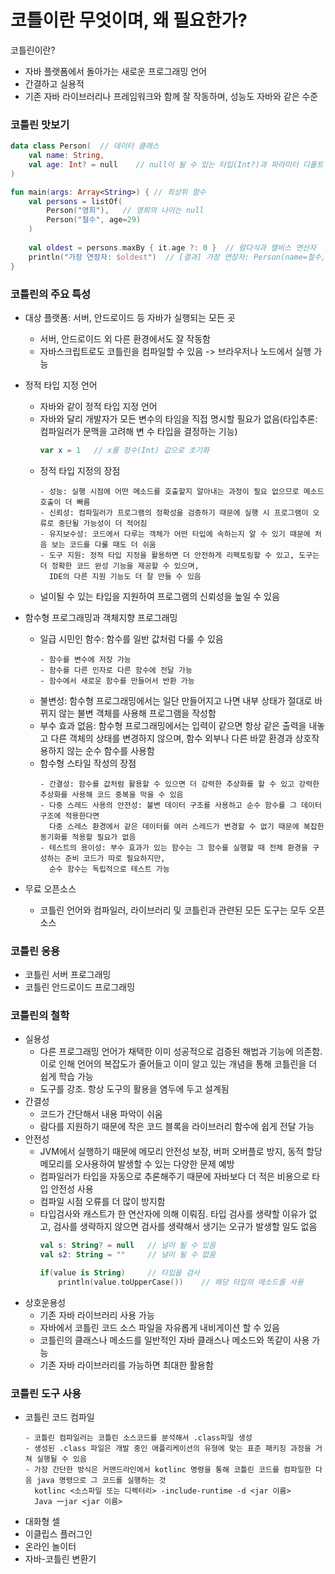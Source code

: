 # 코틀이란 무엇이며, 왜 필요한가?
코틀린이란?
* 자바 플랫폼에서 돌아가는 새로운 프로그래밍 언어
* 간결하고 실용적
* 기존 자바 라이브러리나 프레임워크와 함께 잘 작동하며, 성능도 자바와 같은 수준

### 코틀린 맛보기
```kotlin
data class Person(  // 데이터 클래스
    val name: String, 
    val age: Int? = null    // null이 될 수 있는 타입(Int?)과 파라미터 디폴트 값
)

fun main(args: Array<String>) { // 최상위 함수
    val persons = listOf(
        Person("영희"),   // 영희의 나이는 null
        Person("철수", age=29)
    )
    
    val oldest = persons.maxBy { it.age ?: 0 }  // 람다식과 엘비스 연산자
    println("가장 연장자: $oldest")  // [결과] 가장 연장자: Person(name=철수, age=29)
}
```

### 코틀린의 주요 특성
* 대상 플랫폼: 서버, 안드로이드 등 자바가 실행되는 모든 곳
  * 서버, 안드로이드 외 다른 환경에서도 잘 작동함
  * 자바스크립트로도 코틀린을 컴파일할 수 있음 -> 브라우저나 노드에서 실행 가능

* 정적 타입 지정 언어
  * 자바와 같이 정적 타입 지정 언어
  * 자바와 달리 개발자가 모든 변수의 타임을 직접 명시할 필요가 없음(타입추론: 컴파일러가 문맥을 고려해 변 수 타입을 결정하는 기능)
    ```kotlin
    var x = 1   // x를 정수(Int) 값으로 초기화
    ```
  * 정적 타입 지정의 장점
    ```text
    - 성능: 실행 시점에 어떤 메소드를 호출할지 알아내는 과정이 필요 없으므로 메소드 호출이 더 빠름
    - 신뢰성: 컴파일러가 프로그램의 정확성을 검증하기 때문에 실행 시 프로그램이 오류로 중단될 가능성이 더 적어짐
    - 유지보수성: 코드에서 다루는 객체가 어떤 타입에 속하는지 알 수 있기 때문에 처음 보는 코드를 다룰 때도 더 쉬움
    - 도구 지원: 정적 타입 지정을 활용하면 더 안전하게 리팩토링할 수 있고, 도구는 더 정확한 코드 완성 기능을 제공할 수 있으며,
      IDE의 다른 지원 기능도 더 잘 만들 수 있음
    ```
  * 널이될 수 있는 타입을 지원하여 프로그램의 신뢰성을 높일 수 있음

* 함수형 프로그래밍과 객체지향 프로그래밍
  * 일급 시민인 함수: 함수를 일반 값처럼 다룰 수 있음
    ```text
    - 함수를 변수에 저장 가능
    - 함수를 다른 인자로 다른 함수에 전달 가능
    - 함수에서 새로운 함수를 만들어서 반환 가능
    ```
  * 불변성: 함수형 프로그래밍에서는 일단 만들어지고 나면 내부 상태가 절대로 바뀌지 않는 불변 객체를 사용해 프로그램을 작성함
  * 부수 효과 없음: 함수형 프로그래밍에서는 입력이 같으면 항상 같은 출력을 내놓고 다른 객체의 상태를 변경하지 않으며, 
    함수 외부나 다른 바깥 환경과 상호작용하지 않는 순수 함수를 사용함
  * 함수형 스타일 작성의 장점
    ```text
    - 간결성: 함수를 값처럼 활용할 수 있으면 더 강력한 추상화를 할 수 있고 강력한 추상화를 사용해 코드 중복을 막을 수 있음
    - 다중 스레드 사용의 안전성: 불변 데이터 구조를 사용하고 순수 함수를 그 데이터 구조에 적용한다면
      다중 스레스 환경에서 같은 데이터를 여러 스레드가 변경할 수 없기 때문에 복잡한 동기화를 적용할 필요가 없음
    - 테스트의 용이성: 부수 효과가 있는 함수는 그 함수를 실행할 때 전체 환경을 구성하는 준비 코드가 따로 필요하지만,
      순수 함수는 독립적으로 테스트 가능
    ```

* 무료 오픈소스
  * 코틀린 언어와 컴파일러, 라이브러리 및 코틀린과 관련된 모든 도구는 모두 오픈소스

### 코틀린 응용
* 코틀린 서버 프로그래밍
* 코틀린 안드로이드 프로그래밍

### 코틀린의 철학
* 실용성
  * 다른 프로그래밍 언어가 채택한 이미 성공적으로 검증된 해법과 기능에 의존함. 이로 인해 언어의 복잡도가 줄어들고 이미 알고 있는 개념을 통해
    코틀린을 더 쉽게 학습 가능
  * 도구를 강조. 항상 도구의 활용을 염두에 두고 설계됨
* 간결성
  * 코드가 간단해서 내용 파악이 쉬움
  * 람다를 지원하기 때문에 작은 코드 블록을 라이브러리 함수에 쉽게 전달 가능
* 안전성
  * JVM에서 실행하기 때문에 메모리 안전성 보장, 버퍼 오버플로 방지, 동적 할당 메모리를 오사용하여 발생할 수 있는 다양한 문제 예방
  * 컴파일러가 타입을 자동으로 추론해주기 때문에 자바보다 더 적은 비용으로 타입 안전성 사용
  * 컴파일 시점 오류를 더 많이 방지함
  * 타입검사와 캐스트가 한 연산자에 의해 이뤄짐. 타입 검사를 생략할 이유가 없고, 검사를 생략하지 않으면 검사를 생략해서 생기는 오규가 발생할 일도 없음
    ```kotlin
    val s: String? = null   // 널이 될 수 있음
    val s2: String = ""     // 널이 될 수 없음
    
    if(value is String)     // 타입을 검사
        println(value.toUpperCase())    // 해당 타입의 메소드를 사용
    ```
* 상호운용성
  * 기존 자바 라이브러리 사용 가능
  * 자바에서 코틀린 코드 소스 파일을 자유롭게 내비게이션 할 수 있음
  * 코틀린의 클래스나 메소드를 일반적인 자바 클래스나 메소드와 똑같이 사용 가능
  * 기존 자바 라이브러리를 가능하면 최대한 활용함

### 코틀린 도구 사용
* 코틀린 코드 컴파일
  ```text
  - 코틀린 컴파일러는 코틀린 소스코드를 분석해서 .class파일 생성
  - 생성된 .class 파일은 개발 중인 애플리케이션의 유형에 맞는 표준 패키징 과정을 거쳐 실행될 수 있음
  - 가장 간단한 방식은 커맨드라인에서 kotlinc 명령을 통해 코틀린 코드를 컴파일한 다음 java 명령으로 그 코드를 실행하는 것
    kotlinc <소스파일 또는 디렉터리> -include-runtime -d <jar 이름>
    Java 一jar <jar 이름>
  ```
* 대화형 셀
* 이클립스 플러그인
* 온라인 놀이터
* 자바-코틀린 변환기
